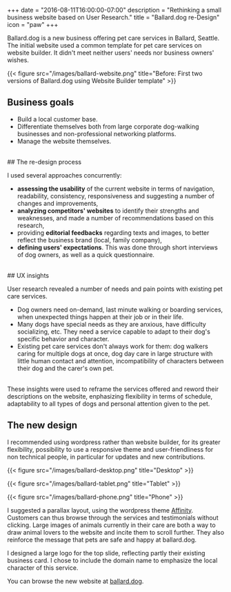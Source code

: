 +++
date = "2016-08-11T16:00:00-07:00"
description = "Rethinking a small business website based on User Research."
title = "Ballard.dog re-Design"
icon = "paw"
+++

Ballard.dog is a new business offering pet care services in Ballard, Seattle. The initial website used a common template for pet care services on website builder. It didn't meet neither users' needs nor business owners' wishes. 

{{< figure src="/images/ballard-website.png" title="Before: First two versions of Ballard.dog using Website Builder template" >}}

## Business goals

- Build a local customer base.
- Differentiate themselves both from large corporate dog-walking businesses and non-professional networking platforms.
- Manage the website themselves.

<br>
## The re-design process

I used several approaches concurrently:

- **assessing the usability** of the current website in terms of navigation, readability, consistency, responsiveness and suggesting a number of changes and improvements,
- **analyzing competitors' websites** to identify their strengths and weaknesses, and made a number of recommendations based on this research,
- providing **editorial feedbacks** regarding texts and images, to better reflect the business brand (local, family company),
- **defining users' expectations**. This was done through short interviews of dog owners, as well as a quick questionnaire.  

<br>
## UX insights

User research revealed a number of needs and pain points with existing pet care services. 

- Dog owners need on-demand, last minute walking or boarding services, when unexpected things happen at their job or in their life.
- Many dogs have special needs as they are anxious, have difficulty socializing, etc. They need a service capable to adapt to their dog's specific behavior and character. 
- Existing pet care services don't always work for them: dog walkers caring for multiple dogs at once, dog day care in large structure with little human contact and attention, incompatibility of characters between their dog and the carer's own pet.

<br>
These insights were used to reframe the services offered and reword their descriptions on the website, enphasizing flexibility in terms of schedule, adaptability to all types of dogs and personal attention given to the pet.

## The new design

I recommended using wordpress rather than website builder, for its greater flexibility, possibility to use a responsive theme and user-friendliness for non technical people, in particular for updates and new contributions.

{{< figure src="/images/ballard-desktop.png" title="Desktop" >}}

{{< figure src="/images/ballard-tablet.png" title="Tablet" >}}

{{< figure src="/images/ballard-phone.png" title="Phone" >}}


I suggested a parallax layout, using the wordpress theme <a href="https://wordpress.com/themes/affinity/" target="_blank">Affinity</a>. Customers can thus browse through the services and testimonials without clicking. Large images of animals currently in their care are both a way to draw animal lovers to the website and incite them to scroll further. They also reinforce the message that pets are safe and happy at ballard.dog.

I designed a large logo for the top slide, reflecting partly their existing business card. I chose to include the domain name to emphasize the local character of this service.

You can browse the new website at <a href="http://ballard.dog" target="blank">ballard.dog</a>.


